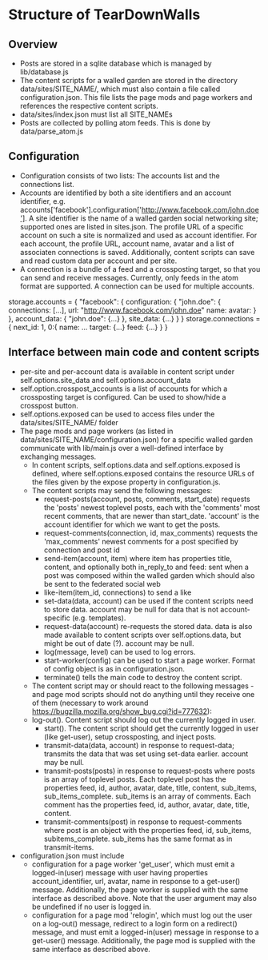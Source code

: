 Structure of TearDownWalls
==========================

Overview
--------

* Posts are stored in a sqlite database which is managed by lib/database.js
* The content scripts for a walled garden are stored in the directory data/sites/SITE_NAME/, which must also contain a file called configuration.json. This file lists the page mods and page workers and references the respective content scripts.
* data/sites/index.json must list all SITE_NAMEs
* Posts are collected by polling atom feeds. This is done by data/parse_atom.js

Configuration
-------------

* Configuration consists of two lists: The accounts list and the connections list.
* Accounts are identified by both a site identifiers and an account identifier, e.g. accounts['facebook'].configuration['http://www.facebook.com/john.doe']. A site identifier is the name of a walled garden social networking site; supported ones are listed in sites.json. The profile URL of a specific account on such a site is normalized and used as account identifier. For each account, the profile URL, account name, avatar and a list of associaten connections is saved. Additionally, content scripts can save and read custom data per account and per site.
* A connection is a bundle of a feed and a crossposting target, so that you can send and receive messages. Currently, only feeds in the atom format are supported. A connection can be used for multiple accounts.

storage.accounts = {
	"facebook": {
		configuration: {
			"john.doe": {
				connections: [...],
				url: "http://www.facebook.com/john.doe"
				name:
				avatar:
			}
		},
		account_data: {
			"john.doe": {...}
		},
		site_data: {...}
	}
}
storage.connections = {
	next_id: 1,
	0:{
		name: ...
		target: {...}
		feed: {...}
	}
}


Interface between main code and content scripts
-----------------------------------------------

* per-site and per-account data is available in content script under self.options.site_data and self.options.account_data
* self.option.crosspost_accounts is a list of accounts for which a crossposting target is configured. Can be used to show/hide a crosspost button.
* self.options.exposed can be used to access files under the data/sites/SITE_NAME/ folder
* The page mods and page workers (as listed in data/sites/SITE_NAME/configuration.json) for a specific walled garden communicate with lib/main.js over a well-defined interface by exchanging messages.
    * In content scripts, self.options.data and self.options.exposed is defined, where self.options.exposed contains the resource URLs of the files given by the expose property in configuration.js.
    * The content scripts may send the following messages:
        * request-posts(account, posts, comments, start_date) requests the 'posts' newest toplevel posts, each with the 'comments' most recent comments, that are newer than start_date. 'account' is the account identifier for which we want to get the posts.
        * request-comments(connection, id, max_comments) requests the 'max_comments' newest comments for a post specified by connection and post id
        * send-item(account, item) where item has properties title, content, and optionally both in_reply_to and feed: sent when a post was composed within the walled garden which should also be sent to the federated social web
        * like-item(item_id, connections) to send a like
        * set-data(data, account) can be used if the content scripts need to store data. account may be null for data that is not account-specific (e.g. templates).
        * request-data(account) re-requests the stored data. data is also made available to content scripts over self.options.data, but might be out of date (?). account may be null.
        * log(message, level) can be used to log errors.
        * start-worker(config) can be used to start a page worker. Format of config object is as in configuration.json.
        * terminate() tells the main code to destroy the content script.
    * The content script may or should react to the following messages - and page mod scripts should not do anything until they receive one of them (necessary to work around https://bugzilla.mozilla.org/show_bug.cgi?id=777632):
	* log-out(). Content script should log out the currently logged in user.
        * start(). The content script should get the currently logged in user (like get-user), setup crossposting, and inject posts.
        * transmit-data(data, account) in response to request-data; transmits the data that was set using set-data earlier. account may be null.
        * transmit-posts(posts) in response to request-posts where posts is an array of toplevel posts. Each toplevel post has the properties feed, id, author, avatar, date, title, content, sub_items, sub_items_complete. sub_items is an array of comments. Each comment has the properties feed, id, author, avatar, date, title, content.
        * transmit-comments(post) in response to request-comments where post is an object with the properties feed, id, sub_items, subitems_complete. sub_items has the same format as in transmit-items.
* configuration.json must include
	* configuration for a page worker 'get_user', which must emit a logged-in(user) message with user having properties account_identifier, url, avatar, name in response to a get-user() message. Additionally, the page worker is supplied with the same interface as described above. Note that the user argument may also be undefined if no user is logged in.
	* configuration for a page mod 'relogin', which must log out the user on a log-out() message, redirect to a login form on a redirect() message, and must emit a logged-in(user) message in response to a get-user() message. Additionally, the page mod is supplied with the same interface as described above.
